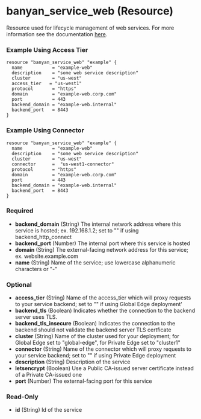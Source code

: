 # banyan_service_web (Resource)

Resource used for lifecycle management of web services. For more information see the documentation [here](https://docs.banyansecurity.io/docs/feature-guides/hosted-websites/).

### Example Using Access Tier
```hcl
resource "banyan_service_web" "example" {
  name           = "example-web"
  description    = "some web service description"
  cluster        = "us-west"
  access_tier   = "us-west1"
  protocol       = "https"
  domain         = "example-web.corp.com"
  port           = 443
  backend_domain = "example-web.internal"
  backend_port   = 8443
}
```

### Example Using Connector
```hcl
resource "banyan_service_web" "example" {
  name           = "example-web"
  description    = "some web service description"
  cluster        = "us-west"
  connector      =  "us-west1-connector"
  protocol       = "https"
  domain         = "example-web.corp.com"
  port           = 443
  backend_domain = "example-web.internal"
  backend_port   = 8443
}
```

### Required

- **backend_domain** (String) The internal network address where this service is hosted; ex. 192.168.1.2; set to "" if using backend_http_connect
- **backend_port** (Number) The internal port where this service is hosted
- **domain** (String) The external-facing network address for this service; ex. website.example.com
- **name** (String) Name of the service; use lowercase alphanumeric characters or "-"

### Optional

- **access_tier** (String) Name of the access_tier which will proxy requests to your service backend; set to "" if using Global Edge deployment'
- **backend_tls** (Boolean) Indicates whether the connection to the backend server uses TLS.
- **backend_tls_insecure** (Boolean) Indicates the connection to the backend should not validate the backend server TLS certficate
- **cluster** (String) Name of the cluster used for your deployment; for Global Edge set to "global-edge", for Private Edge set to "cluster1"
- **connector** (String) Name of the connector which will proxy requests to your service backend; set to "" if using Private Edge deployment
- **description** (String) Description of the service
- **letsencrypt** (Boolean) Use a Public CA-issued server certificate instead of a Private CA-issued one
- **port** (Number) The external-facing port for this service

### Read-Only

- **id** (String) Id of the service



